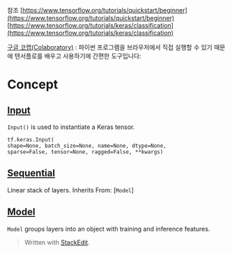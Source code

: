 
참조 
[https://www.tensorflow.org/tutorials/quickstart/beginner](https://www.tensorflow.org/tutorials/quickstart/beginner)
[https://www.tensorflow.org/tutorials/keras/classification](https://www.tensorflow.org/tutorials/keras/classification)

[구글 코랩(Colaboratory)](https://colab.research.google.com/notebooks/welcome.ipynb)
: 파이썬 프로그램을 브라우저에서 직접 실행할 수 있기 때문에 텐서플로를 배우고 사용하기에 간편한 도구입니다:

# Concept

## [Input](https://www.tensorflow.org/api_docs/python/tf/keras/Input)

`Input()` is used to instantiate a Keras tensor.

```
tf.keras.Input(
shape=None, batch_size=None, name=None, dtype=None,
sparse=False, tensor=None, ragged=False, **kwargs)
```




## [Sequential](https://www.tensorflow.org/api_docs/python/tf/keras/Sequential)

Linear stack of layers. Inherits From:  [`Model`]

## [Model](https://www.tensorflow.org/api_docs/python/tf/keras/Model)

`Model`  groups layers into an object with training and inference features.








> Written with [StackEdit](https://stackedit.io/).
<!--stackedit_data:
eyJoaXN0b3J5IjpbLTEzNDA3OTc3MzYsLTEzODQ3OTgzMjJdfQ
==
-->
